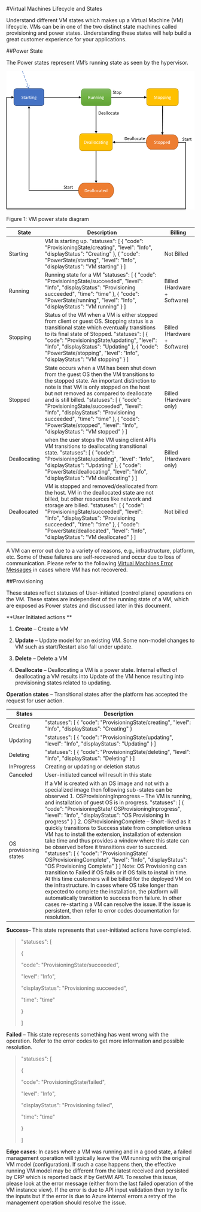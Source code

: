 #Virtual Machines Lifecycle and States

Understand different VM states which makes up a Virtual Machine (VM)
lifecycle. VMs can be in one of the two distinct state machines called
provisioning and power states. Understanding these states will help
build a great customer experience for your applications.

##Power State

The Power states represent VM’s running state as seen by the hypervisor.

![VM power state diagram](./media/Virtual-Machines-States/VM-Power-States.png)

Figure 1: VM power state diagram

|    State    |    Description    |    Billing    |
|--------------------|----------------------------------------------------------------------------------------------------------------------------------------------------------------------------------------------------------------------------------------------------------------------------------------------------------------------------------------------------------------------------------------------------------------------------------------------------------------------------------------------------------------------------------------------------------------------------------------------|-------------------------------------|
|    Starting    |    VM is starting up.    "statuses": [       {         "code":   "ProvisioningState/creating",         "level":   "Info",           "displayStatus": "Creating"       },       {         "code":   "PowerState/starting",         "level":   "Info",           "displayStatus": "VM starting"       }     ]    |    Not Billed    |
|    Running    |    Running state for a VM   "statuses": [       {         "code":   "ProvisioningState/succeeded",         "level":   "Info",           "displayStatus": "Provisioning succeeded",         "time": “time”       },       {         "code":   "PowerState/running",         "level":   "Info",           "displayStatus": "VM running"       }     ]    |    Billed (Hardware + Software)     |
|    Stopping    |    Status of the VM when a VM is either   stopped from client or guest OS. Stopping   status is a transitional state which eventually transitions to its final state of Stopped.   "statuses": [       {         "code":   "ProvisioningState/updating",         "level":   "Info",           "displayStatus": "Updating"       },       {         "code":   "PowerState/stopping",         "level":   "Info",           "displayStatus": "VM stopping"       }     ]     |    Billed (Hardware + Software)    |
|    Stopped    |    State occurs when a VM has been shut   down from the guest OS then the VM transitions to the stopped state.    An important distinction to   note is that VM is only stopped on the host but not removed as compared to   deallocate and is still billed.    "statuses": [       {         "code":   "ProvisioningState/succeeded",         "level":   "Info",           "displayStatus": "Provisioning succeeded",         "time":   "time"       },       {         "code":   "PowerState/stopped",         "level":   "Info",           "displayStatus": "VM stopped"       }     ]    |    Billed (Hardware only)    |
|    Deallocating    |    when the user stops the VM using client APIs VM transitions   to deallocating transitional state.   "statuses": [       {         "code":   "ProvisioningState/updating",         "level":   "Info",           "displayStatus": "Updating"       },       {         "code":   "PowerState/deallocating",         "level":   "Info",           "displayStatus": "VM deallocating"       }     ]    |    Billed (Hardware only)    |
|    Deallocated    |    VM is stopped and removed/deallocated from the host. VM in the deallocated state are not billed, but other   resources like network and storage are billed.   "statuses": [       {         "code":   "ProvisioningState/succeeded",         "level":   "Info",           "displayStatus": "Provisioning succeeded",         "time":   "time"       },       {         "code":   "PowerState/deallocated",         "level":   "Info",           "displayStatus": "VM deallocated"       }     ]    |    Not billed     | 

A VM can error out due to a variety of reasons, e.g., infrastructure,
platform, etc. Some of these failures are self-recovered and occur due
to loss of communication. Please refer to the following [Virtual
Machines Error
Messages](https://docs.microsoft.com/en-us/azure/virtual-machines/windows/error-messages)
in cases where VM has not recovered.

##Provisioning

These states reflect statuses of User-initiated (control plane)
operations on the VM. These states are independent of the running state
of a VM, which are exposed as Power states and discussed later in this
document.

**User Initiated actions **

1.  **Create** – Create a VM

2.  **Update** – Update model for an existing VM. Some non-model changes
    to VM such as start/Restart also fall under update.

3.  **Delete** – Delete a VM

4.  **Deallocate** – Deallocating a VM is a power state. Internal effect
    of deallocating a VM results into Update of the VM hence resulting
    into provisioning states related to updating.

**Operation states** – Transitional states after the platform has
accepted the request for user action.

| States                       | Description                                                                                                                                                                                                                                                                                                                                                                                                                                                                                                                                                                                                                                                                                                                                                                                                                                                                                                                                                                                                                                                                                                                                                                                                                                                                                                                                                                                               |
|------------------------------|-----------------------------------------------------------------------------------------------------------------------------------------------------------------------------------------------------------------------------------------------------------------------------------------------------------------------------------------------------------------------------------------------------------------------------------------------------------------------------------------------------------------------------------------------------------------------------------------------------------------------------------------------------------------------------------------------------------------------------------------------------------------------------------------------------------------------------------------------------------------------------------------------------------------------------------------------------------------------------------------------------------------------------------------------------------------------------------------------------------------------------------------------------------------------------------------------------------------------------------------------------------------------------------------------------------------------------------------------------------------------------------------------------------|
|    Creating                  |    "statuses":   [       {         "code":   "ProvisioningState/creating",         "level": "Info",         "displayStatus":   "Creating"       }                                                                                                                                                                                                                                                                                                                                                                                                                                                                                                                                                                                                                                                                                                                                                                                                                                                                                                                                                                                                                                                                                                                                                                                                                                                         |
|    Updating                  |    "statuses":   [       {         "code":   "ProvisioningState/updating",         "level": "Info",         "displayStatus":   "Updating"       }     ]                                                                                                                                                                                                                                                                                                                                                                                                                                                                                                                                                                                                                                                                                                                                                                                                                                                                                                                                                                                                                                                                                                                                                                                                                                                   |
|    Deleting                  |    "statuses":   [       {         "code":   "ProvisioningState/deleting",         "level": "Info",         "displayStatus":   "Deleting"       }     ]                                                                                                                                                                                                                                                                                                                                                                                                                                                                                                                                                                                                                                                                                                                                                                                                                                                                                                                                                                                                                                                                                                                                                                                                                                                   |
|    InProgress                |    Creating or updating or deletion status                                                                                                                                                                                                                                                                                                                                                                                                                                                                                                                                                                                                                                                                                                                                                                                                                                                                                                                                                                                                                                                                                                                                                                                                                                                                                                                                                                |
|    Canceled                  |    User-initiated cancel will   result in this state                                                                                                                                                                                                                                                                                                                                                                                                                                                                                                                                                                                                                                                                                                                                                                                                                                                                                                                                                                                                                                                                                                                                                                                                                                                                                                                                                      |
|    OS provisioning states    |    If a VM is created with an OS image and not with a specialized image then following sub-states can be   observed   1.       OSProvisioningInprogress – The VM is   running, and installation of guest OS   is in progress.    "statuses":   [       {         "code": "ProvisioningState/ OSProvisioningInprogress",         "level": "Info",         "displayStatus": "OS   Provisioning In progress"       }   ]   2.         OSProvisioningComplete   – Short-lived as it quickly transitions to Success state from completion   unless VM has to install the extension,   installation of extension take time and thus provides a window where this   state can be observed before it   transitions over to succeed.   "statuses":   [       {         "code":   "ProvisioningState/ OSProvisioningComplete",         "level": "Info",         "displayStatus": "OS   Provisioning Complete"       }   ]   Note: OS Provisioning can transition to Failed if OS fails or if   OS fails to install in time. At this time customers will be billed for the deployed   VM on the infrastructure. In cases where OS take longer than expected to   complete the installation, the platform   will automatically transition to success from failure. In other cases   re-starting a VM can resolve the issue. If the issue is persistent, then refer to error codes   documentation for resolution.     |

**Success**– This state represents that user-initiated actions have
completed.

> "statuses": \[
>
> {
>
> "code": "ProvisioningState/succeeded",
>
> "level": "Info",
>
> "displayStatus": "Provisioning succeeded",
>
> "time": "time"
>
> }
>
> \]

**Failed** – This state represents something has went wrong with the
operation. Refer to the error codes to get more information and possible
resolution.

> "statuses": \[
>
> {
>
> "code": "ProvisioningState/failed",
>
> "level": "Info",
>
> "displayStatus": "Provisioning failed",
>
> "time": "time"
>
> }
>
> \]

**Edge cases**: In cases where a VM was running and in a good state, a
failed management operation will typically leave the VM running with the
original VM model (configuration). If such a case happens then, the
effective running VM model may be different from the latest received and
persisted by CRP which is reported back if by GetVM API. To resolve this
issue, please look at the error message (either from the last failed
operation of the VM instance view). If the error is due to API input
validation then try to fix the inputs but if the error is due to Azure
internal errors a retry of the management operation should resolve the
issue.
